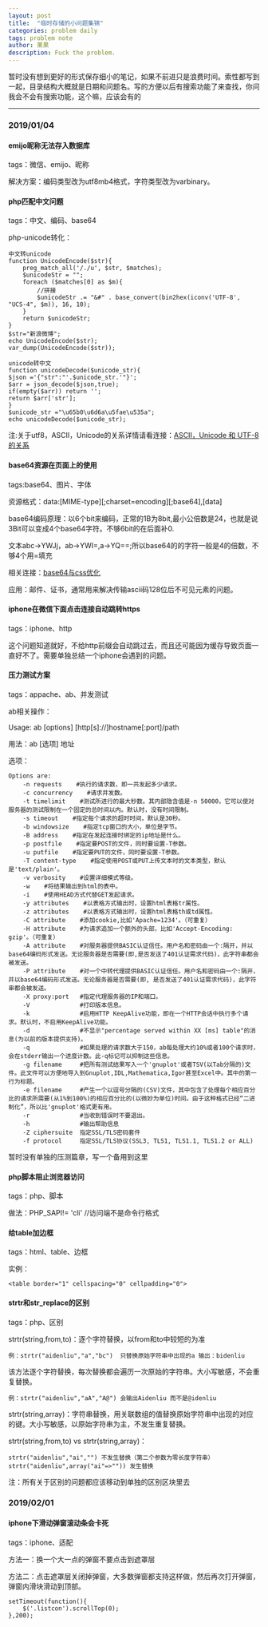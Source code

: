 ```yaml
---
layout: post
title:  "临时存储的小问题集锦"
categories: problem daily 
tags: problem note
author: 果果
description: Fuck the problem.
---
```

暂时没有想到更好的形式保存细小的笔记，如果不前进只是浪费时间。索性都写到一起，目录结构大概就是日期和问题名。写的方便以后有搜索功能了来查找，你问我会不会有搜索功能，这个嘛，应该会有的

___

### 2019/01/04
#### emijo昵称无法存入数据库

tags：微信、emijo、昵称

解决方案：编码类型改为utf8mb4格式，字符类型改为varbinary。

#### php匹配中文问题

tags：中文、编码、base64

php-unicode转化：

    中文转unicode
    function UnicodeEncode($str){
        preg_match_all('/./u', $str, $matches);
        $unicodeStr = "";
        foreach ($matches[0] as $m){
            //拼接
            $unicodeStr .= "&#" . base_convert(bin2hex(iconv('UTF-8', "UCS-4", $m)), 16, 10);
        }
        return $unicodeStr;
    }
    $str="新浪微博";
    echo UnicodeEncode($str);
    var_dump(UnicodeEncode($str));

    unicode转中文
    function unicodeDecode($unicode_str){
    $json ='{"str":"'.$unicode_str.'"}';
    $arr = json_decode($json,true);
    if(empty($arr)) return '';
    return $arr['str'];
    }
    $unicode_str ="\u65b0\u6d6a\u5fae\u535a";
    echo unicodeDecode($unicode_str);

注:关于utf8，ASCII，Unicode的关系详情请看连接：[ASCII，Unicode 和 UTF-8的关系](http://www.ruanyifeng.com/blog/2007/10/ascii_unicode_and_utf-8.html)

#### base64资源在页面上的使用

tags:base64、图片、字体

资源格式：data:[MIME-type][;charset=encoding][;base64],[data]

base64编码原理：以6个bit来编码，正常的1B为8bit,最小公倍数是24，也就是说3Bit可以变成4个base64字符。不够6bit的在后面补0.

文本abc->YWJj，ab->YWI=,a->YQ==;所以base64的的字符一般是4的倍数，不够4个用=填充

相关连接：[base64与css优化](http://www.cnblogs.com/coco1s/p/4375774.html)

应用：邮件、证书，通常用来解决传输ascii码128位后不可见元素的问题。

#### iphone在微信下面点击连接自动跳转https

tags：iphone、http

这个问题知道就好，不给http前缀会自动跳过去，而且还可能因为缓存导致页面一直好不了。需要单独总结一个iphone会遇到的问题。

#### 压力测试方案

tags：appache、ab、并发测试

ab相关操作：

Usage: ab [options] [http[s]://]hostname[:port]/path

用法：ab [选项] 地址

选项：

    Options are:
        -n requests    #执行的请求数，即一共发起多少请求。
        -c concurrency    #请求并发数。
        -t timelimit    #测试所进行的最大秒数。其内部隐含值是-n 50000，它可以使对服务器的测试限制在一个固定的总时间以内。默认时，没有时间限制。
        -s timeout    #指定每个请求的超时时间，默认是30秒。
        -b windowsize    #指定tcp窗口的大小，单位是字节。
        -B address    #指定在发起连接时绑定的ip地址是什么。
        -p postfile    #指定要POST的文件，同时要设置-T参数。
        -u putfile    #指定要PUT的文件，同时要设置-T参数。
        -T content-type    #指定使用POST或PUT上传文本时的文本类型，默认是'text/plain'。
        -v verbosity    #设置详细模式等级。
        -w    #将结果输出到html的表中。
        -i    #使用HEAD方式代替GET发起请求。
        -y attributes    #以表格方式输出时，设置html表格tr属性。 
        -z attributes    #以表格方式输出时，设置html表格th或td属性。
        -C attribute    #添加cookie,比如'Apache=1234'。（可重复）
        -H attribute    #为请求追加一个额外的头部，比如'Accept-Encoding: gzip'。（可重复）
        -A attribute    #对服务器提供BASIC认证信任。用户名和密码由一个:隔开，并以base64编码形式发送。无论服务器是否需要(即,是否发送了401认证需求代码)，此字符串都会被发送。
        -P attribute    #对一个中转代理提供BASIC认证信任。用户名和密码由一个:隔开，并以base64编码形式发送。无论服务器是否需要(即, 是否发送了401认证需求代码)，此字符串都会被发送。
        -X proxy:port   #指定代理服务器的IP和端口。
        -V              #打印版本信息。
        -k              #启用HTTP KeepAlive功能，即在一个HTTP会话中执行多个请求。默认时，不启用KeepAlive功能。
        -d              #不显示"percentage served within XX [ms] table"的消息(为以前的版本提供支持)。
        -q              #如果处理的请求数大于150，ab每处理大约10%或者100个请求时，会在stderr输出一个进度计数。此-q标记可以抑制这些信息。
        -g filename     #把所有测试结果写入一个'gnuplot'或者TSV(以Tab分隔的)文件。此文件可以方便地导入到Gnuplot,IDL,Mathematica,Igor甚至Excel中。其中的第一行为标题。
        -e filename     #产生一个以逗号分隔的(CSV)文件，其中包含了处理每个相应百分比的请求所需要(从1%到100%)的相应百分比的(以微妙为单位)时间。由于这种格式已经“二进制化”，所以比'gnuplot'格式更有用。
        -r              #当收到错误时不要退出。
        -h              #输出帮助信息
        -Z ciphersuite  指定SSL/TLS密码套件
        -f protocol     指定SSL/TLS协议(SSL3, TLS1, TLS1.1, TLS1.2 or ALL)

暂时没有单独的压测篇章，写一个备用到这里

#### php脚本阻止浏览器访问

tags：php、脚本

做法：PHP_SAPI!= 'cli' //访问端不是命令行格式

#### 给table加边框

tags：html、table、边框

实例：

    <table border="1" cellspacing="0" cellpadding="0">

#### strtr和str_replace的区别

tags：php、区别

strtr(string,from,to)：逐个字符替换，以from和to中较短的为准

    例：strtr("aidenliu","a","bc")  只替换原始字符串中出现的a 输出：bidenliu

该方法逐个字符替换，每次替换都会遍历一次原始的字符串。大小写敏感，不会重复替换。

    例：strtr("aidenliu","aA","A@") 会输出Aidenliu 而不是@idenliu

strtr(string,array)：字符串替换，用关联数组的值替换原始字符串中出现的对应的键。大小写敏感，以原始字符串为主，不发生重复替换。

strtr(string,from,to) vs strtr(string,array)：
    
    strtr("aidenliu","ai","") 不发生替换（第二个参数为零长度字符串）
    strtr("aidenliu",array("ai"=>"")) 发生替换

注：所有关于区别的问题都应该移动到单独的区别区块里去

### 2019/02/01
#### iphone下滑动弹窗滚动条会卡死

tags：iphone、适配

方法一：换一个大一点的弹窗不要点击到遮罩层

方法二：点击遮罩层关闭掉弹窗，大多数弹窗都支持这样做，然后再次打开弹窗，弹窗内滑块滑动到顶部。
    
    setTimeout(function(){
        $('.listcon').scrollTop(0);
    },200);




